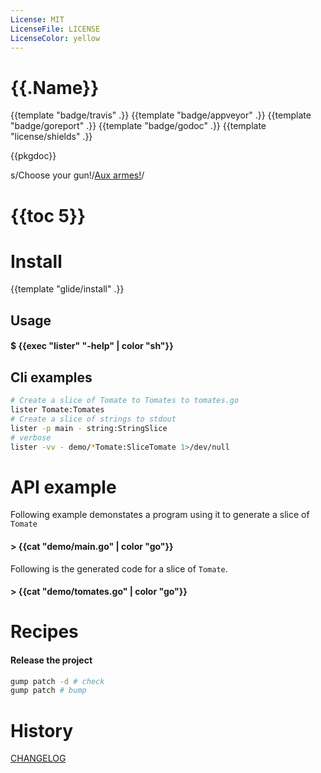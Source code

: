 ```yaml
---
License: MIT
LicenseFile: LICENSE
LicenseColor: yellow
---
```

# {{.Name}}

{{template "badge/travis" .}} {{template "badge/appveyor" .}} {{template "badge/goreport" .}} {{template "badge/godoc" .}} {{template "license/shields" .}}

{{pkgdoc}}

s/Choose your gun!/[Aux armes!](https://www.youtube.com/watch?v=hD-wD_AMRYc&t=7)/

# {{toc 5}}

# Install
{{template "glide/install" .}}

## Usage

#### $ {{exec "lister" "-help" | color "sh"}}

## Cli examples

```sh
# Create a slice of Tomate to Tomates to tomates.go
lister Tomate:Tomates
# Create a slice of strings to stdout
lister -p main - string:StringSlice
# verbose
lister -vv - demo/*Tomate:SliceTomate 1>/dev/null
```
# API example

Following example demonstates a program using it to generate a slice of `Tomate`

#### > {{cat "demo/main.go" | color "go"}}

Following is the generated code for a slice of `Tomate`.

#### > {{cat "demo/tomates.go" | color "go"}}

# Recipes

#### Release the project

```sh
gump patch -d # check
gump patch # bump
```

# History

[CHANGELOG](CHANGELOG.md)
